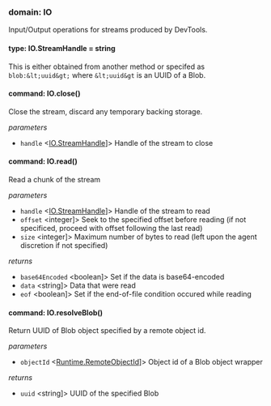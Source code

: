 
### domain: IO

Input/Output operations for streams produced by DevTools.

#### type: IO.StreamHandle = string

This is either obtained from another method or specifed as `blob:&lt;uuid&gt;` where
`&lt;uuid&gt` is an UUID of a Blob.

#### command: IO.close()

Close the stream, discard any temporary backing storage.

*parameters*
- `handle` <[IO.StreamHandle]]> Handle of the stream to close

#### command: IO.read()

Read a chunk of the stream

*parameters*
- `handle` <[IO.StreamHandle]]> Handle of the stream to read
- `offset` <integer]> Seek to the specified offset before reading (if not specificed, proceed with offset
following the last read)
- `size` <integer]> Maximum number of bytes to read (left upon the agent discretion if not specified)

*returns*
- `base64Encoded` <boolean]> Set if the data is base64-encoded
- `data` <string]> Data that were read
- `eof` <boolean]> Set if the end-of-file condition occured while reading

#### command: IO.resolveBlob()

Return UUID of Blob object specified by a remote object id.

*parameters*
- `objectId` <[Runtime.RemoteObjectId]]> Object id of a Blob object wrapper

*returns*
- `uuid` <string]> UUID of the specified Blob

[IO.StreamHandle]: io.md#iostreamhandle
[Runtime.RemoteObjectId]: io.md#runtimeremoteobjectid
